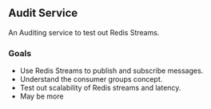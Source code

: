 ## Audit Service
An Auditing service to test out Redis Streams.

### Goals
- Use Redis Streams to publish and subscribe messages.
- Understand the consumer groups concept.
- Test out scalability of Redis streams and latency.
- May be more

